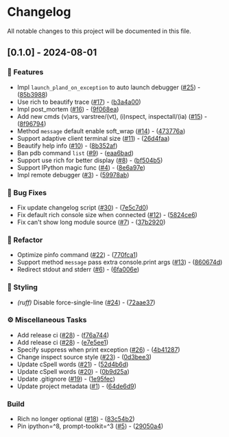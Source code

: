 # Changelog

All notable changes to this project will be documented in this file.

## [0.1.0] - 2024-08-01

### 🚀  Features

- Impl `launch_pland_on_exception` to auto launch debugger ([#25](https://github.com/zen-xu/plan_d/issues/25)) - ([85b3988](https://github.com/zen-xu/plan_d/commit/85b3988f4c6f158bf30990da53811c1cd7d1b56b))
- Use rich to beautify trace ([#17](https://github.com/zen-xu/plan_d/issues/17)) - ([b3a4a00](https://github.com/zen-xu/plan_d/commit/b3a4a00c3c8a5eeaed099a4df5bc427b490a5e28))
- Impl post_mortem ([#16](https://github.com/zen-xu/plan_d/issues/16)) - ([9f068ea](https://github.com/zen-xu/plan_d/commit/9f068ea8206154cd3ca5aa99a2d1ee7ea747e241))
- Add new cmds (v)ars, varstree/(vt), (i)nspect, inspectall/(ia) ([#15](https://github.com/zen-xu/plan_d/issues/15)) - ([8f96794](https://github.com/zen-xu/plan_d/commit/8f96794f187211185c33d8ffe5480f5bf7082d1f))
- Method `message` default enable soft_wrap ([#14](https://github.com/zen-xu/plan_d/issues/14)) - ([473776a](https://github.com/zen-xu/plan_d/commit/473776aed1b8ca7b90fb7e19c5f7de204538f970))
- Support adaptive client terminal size ([#11](https://github.com/zen-xu/plan_d/issues/11)) - ([26d4faa](https://github.com/zen-xu/plan_d/commit/26d4faab599413f8deea467c1c94958ca5df8dae))
- Beautify help info ([#10](https://github.com/zen-xu/plan_d/issues/10)) - ([8b352af](https://github.com/zen-xu/plan_d/commit/8b352afca6381581e223449237f57ca7a05f8461))
- Ban pdb command `list` ([#9](https://github.com/zen-xu/plan_d/issues/9)) - ([eaa6bad](https://github.com/zen-xu/plan_d/commit/eaa6bad20bbcacdfa5d607f27031bc049bc84787))
- Support use rich for better display ([#8](https://github.com/zen-xu/plan_d/issues/8)) - ([bf504b5](https://github.com/zen-xu/plan_d/commit/bf504b57e67a3bcd2309a41a03600c8e05ec0f3a))
- Support IPython magic func ([#4](https://github.com/zen-xu/plan_d/issues/4)) - ([8e6a97e](https://github.com/zen-xu/plan_d/commit/8e6a97e6ed5adc799d49b55c946ea0589eb82a88))
- Impl remote debugger ([#3](https://github.com/zen-xu/plan_d/issues/3)) - ([59978ab](https://github.com/zen-xu/plan_d/commit/59978ab7ccdb0a407ff50124d8d1f22f26cd3488))

### 🐛 Bug Fixes

- Fix update changelog script ([#30](https://github.com/zen-xu/plan_d/issues/30)) - ([7e5c7d0](https://github.com/zen-xu/plan_d/commit/7e5c7d032ea37325d2956d9270fafc140bed3626))
- Fix default rich console size when connected ([#12](https://github.com/zen-xu/plan_d/issues/12)) - ([5824ce6](https://github.com/zen-xu/plan_d/commit/5824ce696eb81f8ab6507b7387b2350bc71ec302))
- Fix can't show long module source ([#7](https://github.com/zen-xu/plan_d/issues/7)) - ([37b2920](https://github.com/zen-xu/plan_d/commit/37b292048152e0c0bb413ee9c21e0f616c6e5a84))

### 🚜 Refactor

- Optimize pinfo command ([#22](https://github.com/zen-xu/plan_d/issues/22)) - ([770fca1](https://github.com/zen-xu/plan_d/commit/770fca1221a418f8de9f9e202a4c35b52aea65be))
- Support method `message` pass extra console.print args ([#13](https://github.com/zen-xu/plan_d/issues/13)) - ([860674d](https://github.com/zen-xu/plan_d/commit/860674d1875f7798bd5a4edc3e0979a5b92debe9))
- Redirect stdout and stderr ([#6](https://github.com/zen-xu/plan_d/issues/6)) - ([6fa006e](https://github.com/zen-xu/plan_d/commit/6fa006e11841a40ec5719a1941b5bdb5db01ac10))

### 🎨 Styling

- *(ruff)* Disable force-single-line ([#24](https://github.com/zen-xu/plan_d/issues/24)) - ([72aae37](https://github.com/zen-xu/plan_d/commit/72aae370de785014a97188c004b135cc627e13d9))

### ⚙️ Miscellaneous Tasks

- Add release ci ([#28](https://github.com/zen-xu/plan_d/issues/28)) - ([f76a744](https://github.com/zen-xu/plan_d/commit/f76a7448929e2e6d13451bfad55a02bc5fc0b350))
- Add release ci ([#28](https://github.com/zen-xu/plan_d/issues/28)) - ([e7e5ee1](https://github.com/zen-xu/plan_d/commit/e7e5ee19e654ff5b3451fd879aabbc285ccc5294))
- Specify suppress when print exception ([#26](https://github.com/zen-xu/plan_d/issues/26)) - ([4b41287](https://github.com/zen-xu/plan_d/commit/4b41287befa8315d9e57d56fcef83ec5b2ca3104))
- Change inspect source style ([#23](https://github.com/zen-xu/plan_d/issues/23)) - ([0d3bee3](https://github.com/zen-xu/plan_d/commit/0d3bee3a3621e9304e12ae1fd0b04221c9c50203))
- Update cSpell words ([#21](https://github.com/zen-xu/plan_d/issues/21)) - ([52d4b6d](https://github.com/zen-xu/plan_d/commit/52d4b6d6702d0e199e4c6a506a87fd29e1b1ffc2))
- Update cSpell words ([#20](https://github.com/zen-xu/plan_d/issues/20)) - ([0b9d25a](https://github.com/zen-xu/plan_d/commit/0b9d25ac6e2e310d999cf5462b3ed4f0d57c2906))
- Update .gitignore ([#19](https://github.com/zen-xu/plan_d/issues/19)) - ([1e95fec](https://github.com/zen-xu/plan_d/commit/1e95fec6b4694185e9067252ceb823e05a216f38))
- Update project metadata ([#1](https://github.com/zen-xu/plan_d/issues/1)) - ([64de6d9](https://github.com/zen-xu/plan_d/commit/64de6d96829e2ddeebe0f77eeef9ca7b914578c7))

### Build

- Rich no longer optional ([#18](https://github.com/zen-xu/plan_d/issues/18)) - ([83c54b2](https://github.com/zen-xu/plan_d/commit/83c54b25e5ba5f8f9f8cef6d8f433e279f1b2f40))
- Pin ipython=^8, prompt-toolkit=^3 ([#5](https://github.com/zen-xu/plan_d/issues/5)) - ([29050a4](https://github.com/zen-xu/plan_d/commit/29050a46ea25a52ba775e077c831b14c9fea909a))

<!-- generated by git-cliff -->
